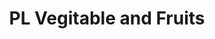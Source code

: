 ---
title: "PL Vegitable and Fruits"
url: /bekal-fort/pl-vegitable-and-fruits/
shop: Gemüse & Obst
---